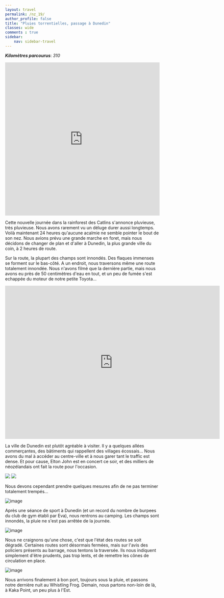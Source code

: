 ```yaml
---
layout: travel
permalink: /nz_19/
author_profile: false
title: "Pluies torrentielles, passage à Dunedin"
classes: wide
comments : true
sidebar:
    nav: sidebar-travel
---
```


<!-- jQuery 1.8 or later, 33 KB -->
<script src="https://ajax.googleapis.com/ajax/libs/jquery/1.11.1/jquery.min.js"></script>

<!-- Fotorama from CDNJS, 19 KB -->
<link  href="https://cdnjs.cloudflare.com/ajax/libs/fotorama/4.6.4/fotorama.css" rel="stylesheet">
<script src="https://cdnjs.cloudflare.com/ajax/libs/fotorama/4.6.4/fotorama.js"></script>

***Kilomètres parcourus***: *310*

<iframe src="https://www.google.com/maps/d/u/0/embed?mid=1gwrC51_A8j1lWgYReaq8qXqwrwc0RSsH" width="100%" height="500" frameBorder="0"></iframe>

<br>

Cette nouvelle journée dans la rainforest des Catlins s'annonce pluvieuse, très pluvieuse. Nous avons rarement vu un déluge durer aussi longtemps. Voilà maintenant 24 heures qu'aucune acalmie ne semble pointer le bout de son nez. Nous avions prévu une grande marche en foret, mais nous décidons de changer de plan et d'aller à Dunedin, la plus grande ville du coin, à 2 heures de route.

Sur la route, la plupart des champs sont innondés. Des flaques immenses se forment sur le bas-côté. A un endroit, nous traversons même une route totalement innondée. Nous n'avons filmé que la dernière partie, mais nous avons eu près de 50 centimètres d'eau en tout, et un peu de fumée s'est echappée du moteur de notre petite Toyota...

<iframe width="700" height="500" src="https://www.youtube.com/embed/x_2VBlit-ls" frameborder="0" allow="accelerometer; autoplay; encrypted-media; gyroscope; picture-in-picture" allowfullscreen></iframe>

<br>

La ville de Dunedin est plutôt agréable à visiter. Il y a quelques allées commerçantes, des bâtiments qui rappellent des villages écossais... Nous avons du mal à accéder au centre-ville et à nous garer tant le traffic est dense. Et pour cause, Elton John est en concert ce soir, et des milliers de néozélandais ont fait la route pour l'occasion.

<div class="fotorama">
  <img src="https://drive.google.com/uc?id=1044td-ZLz9PGbKdbpjjtUw7LzI47nFs3">
  <img src="https://drive.google.com/uc?id=1dBQO8HnqZNX_bFVi0hbBEscKxpU-g2y7">
</div>

Nous devons cependant prendre quelques mesures afin de ne pas terminer totalement trempés...

![image](https://drive.google.com/uc?id=1z4gHl7DjnpViJam1ItlDKdqxjseM0u5X)

Après une séance de sport à Dunedin (et un record du nombre de burpees du club de gym établi par Eva), nous rentrons au camping. Les champs sont innondés, la pluie ne s'est pas arrêtée de la journée.

![image](https://drive.google.com/uc?id=1iUyfL_zdFqYH7BJDFfB5KeV_FKlXW0_A)

Nous ne craignons qu'une chose, c'est que l'état des routes se soit dégradé. Certaines routes sont désormais fermées, mais sur l'avis des policiers présents au barrage, nous tentons la traversée. Ils nous indiquent simplement d'être prudents, pas trop lents, et de remettre les cônes de circulation en place.

![image](https://drive.google.com/uc?id=1QLKEKQOa7MK3OsXmfSedZu-oRtn0p7Iq)

Nous arrivons finalement à bon port, toujours sous la pluie, et passons notre dernière nuit au Whistling Frog. Demain, nous partons non-loin de là, à Kaka Point, un peu plus à l'Est.